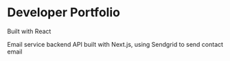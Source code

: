 # Developer Portfolio
Built with React

Email service backend API built with Next.js, using Sendgrid to send contact email